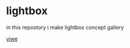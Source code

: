 # lightbox


in this repostory i make lightbox concept gallery


[viwe](https://arshiyaasm.github.io/lightbox/)
